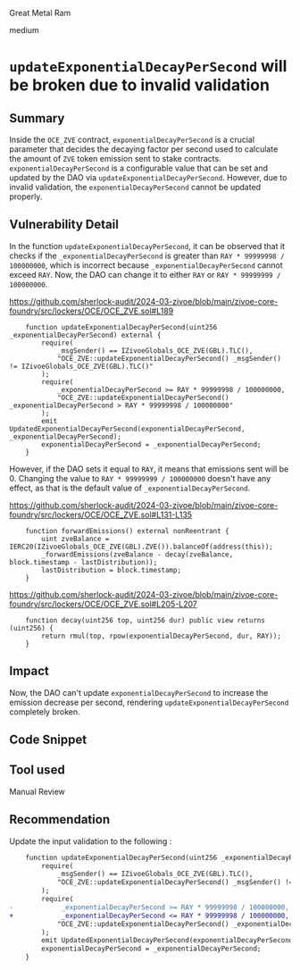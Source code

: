 Great Metal Ram

medium

# `updateExponentialDecayPerSecond` will be broken due to invalid validation

## Summary

Inside the `OCE_ZVE` contract, `exponentialDecayPerSecond` is a crucial parameter that decides the decaying factor per second used to calculate the amount of `ZVE` token emission sent to stake contracts. `exponentialDecayPerSecond` is a configurable value that can be set and updated by the DAO via `updateExponentialDecayPerSecond`. However, due to invalid validation, the `exponentialDecayPerSecond` cannot be updated properly.

## Vulnerability Detail

In the function `updateExponentialDecayPerSecond`, it can be observed that it checks if the `_exponentialDecayPerSecond` is greater than `RAY * 99999998 / 100000000`, which is incorrect because `_exponentialDecayPerSecond` cannot exceed `RAY`. Now, the DAO can change it to either `RAY` or `RAY * 99999999 / 100000000`. 

https://github.com/sherlock-audit/2024-03-zivoe/blob/main/zivoe-core-foundry/src/lockers/OCE/OCE_ZVE.sol#L189

```solidity
    function updateExponentialDecayPerSecond(uint256 _exponentialDecayPerSecond) external {
        require(
            _msgSender() == IZivoeGlobals_OCE_ZVE(GBL).TLC(), 
            "OCE_ZVE::updateExponentialDecayPerSecond() _msgSender() != IZivoeGlobals_OCE_ZVE(GBL).TLC()"
        );
        require(
            _exponentialDecayPerSecond >= RAY * 99999998 / 100000000,
            "OCE_ZVE::updateExponentialDecayPerSecond() _exponentialDecayPerSecond > RAY * 99999998 / 100000000"
        );
        emit UpdatedExponentialDecayPerSecond(exponentialDecayPerSecond, _exponentialDecayPerSecond);
        exponentialDecayPerSecond = _exponentialDecayPerSecond; 
    }
```

However, if the DAO sets it equal to `RAY`, it means that emissions sent will be 0. Changing the value to `RAY * 99999999 / 100000000` doesn't have any effect, as that is the default value of `_exponentialDecayPerSecond`.

https://github.com/sherlock-audit/2024-03-zivoe/blob/main/zivoe-core-foundry/src/lockers/OCE/OCE_ZVE.sol#L131-L135

```solidity
    function forwardEmissions() external nonReentrant {
        uint zveBalance = IERC20(IZivoeGlobals_OCE_ZVE(GBL).ZVE()).balanceOf(address(this));
        _forwardEmissions(zveBalance - decay(zveBalance, block.timestamp - lastDistribution));
        lastDistribution = block.timestamp;
    }
```

https://github.com/sherlock-audit/2024-03-zivoe/blob/main/zivoe-core-foundry/src/lockers/OCE/OCE_ZVE.sol#L205-L207

```solidity
    function decay(uint256 top, uint256 dur) public view returns (uint256) {
        return rmul(top, rpow(exponentialDecayPerSecond, dur, RAY));
    }
```

## Impact

Now, the DAO can't update `exponentialDecayPerSecond` to increase the emission decrease per second, rendering `updateExponentialDecayPerSecond` completely broken.

## Code Snippet

## Tool used

Manual Review

## Recommendation

Update the input validation to the following : 

```diff
    function updateExponentialDecayPerSecond(uint256 _exponentialDecayPerSecond) external {
        require(
            _msgSender() == IZivoeGlobals_OCE_ZVE(GBL).TLC(), 
            "OCE_ZVE::updateExponentialDecayPerSecond() _msgSender() != IZivoeGlobals_OCE_ZVE(GBL).TLC()"
        );
        require(
-            _exponentialDecayPerSecond >= RAY * 99999998 / 100000000,
+            _exponentialDecayPerSecond <= RAY * 99999998 / 100000000,
            "OCE_ZVE::updateExponentialDecayPerSecond() _exponentialDecayPerSecond > RAY * 99999998 / 100000000"
        );
        emit UpdatedExponentialDecayPerSecond(exponentialDecayPerSecond, _exponentialDecayPerSecond);
        exponentialDecayPerSecond = _exponentialDecayPerSecond; 
    }
```
